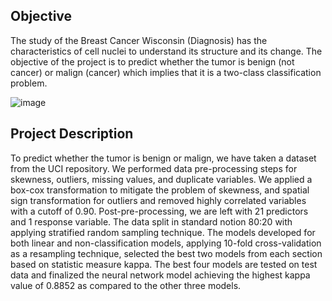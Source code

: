 ## Objective
The study of the Breast Cancer Wisconsin (Diagnosis) has the characteristics of cell nuclei to understand its structure and its change. The objective of the project is to predict whether the tumor is benign (not cancer) or malign (cancer) which implies that it is a two-class classification problem.

![image](https://user-images.githubusercontent.com/108242990/175839594-9f7acaac-2edb-419a-9d8f-5cfecbfc8a18.png)

## Project Description
To predict whether the tumor is benign or malign, we have taken a dataset from the UCI repository. We performed data pre-processing steps for skewness, outliers, missing values, and duplicate variables. We applied a box-cox transformation to mitigate the problem of skewness, and spatial sign transformation for outliers and removed highly correlated variables with a cutoff of 0.90. Post-pre-processing, we are left with 21 predictors and 1 response variable. The data split in standard notion 80:20 with applying stratified random sampling technique. The models developed for both linear and non-classification models, applying 10-fold cross-validation as a resampling technique, selected the best two models from each section based on statistic measure kappa. The best four models are tested on test data and finalized the neural network model achieving the highest kappa value of 0.8852 as compared to the other three models.

